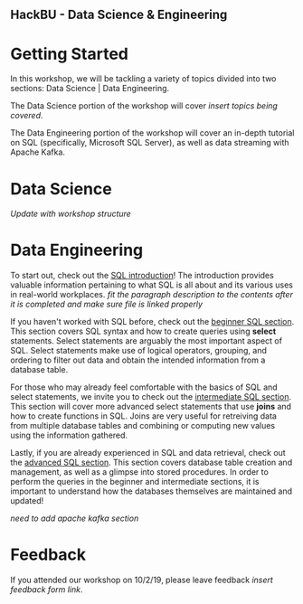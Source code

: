 ## HackBU - Data Science & Engineering

# Getting Started

In this workshop, we will be tackling a variety of topics divided into two sections: Data Science | Data Engineering.

The Data Science portion of the workshop will cover *insert topics being covered*.

The Data Engineering portion of the workshop will cover an in-depth tutorial on SQL (specifically, Microsoft SQL Server), as well as data streaming with Apache Kafka.

# Data Science

*Update with workshop structure*

# Data Engineering

To start out, check out the [SQL introduction](SQLIntroduction.md)! The introduction provides valuable information pertaining to what SQL is all about and its various uses in real-world workplaces. *fit the paragraph description to the contents after it is completed and make sure file is linked properly*

If you haven't worked with SQL before, check out the [beginner SQL section](SQLBeginner.md). This section covers SQL syntax and how to create queries using **select** statements. Select statements are arguably the most important aspect of SQL. Select statements make use of logical operators, grouping, and ordering to filter out data and obtain the intended information from a database table.

For those who may already feel comfortable with the basics of SQL and select statements, we invite you to check out the [intermediate SQL section](SQLIntermediate.md). This section will cover more advanced select statements that use **joins** and how to create functions in SQL. Joins are very useful for retreiving data from multiple database tables and combining or computing new values using the information gathered.

Lastly, if you are already experienced in SQL and data retrieval, check out the [advanced SQL section](SQLAdvanced.md). This section covers database table creation and management, as well as a glimpse into stored procedures. In order to perform the queries in the beginner and intermediate sections, it is important to understand how the databases themselves are maintained and updated!

*need to add apache kafka section*

# Feedback

If you attended our workshop on 10/2/19, please leave feedback *insert feedback form link*.
